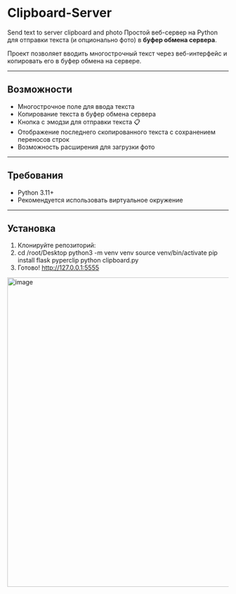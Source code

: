 # Clipboard-Server
Send text to server clipboard and photo
Простой веб-сервер на Python для отправки текста (и опционально фото) в **буфер обмена сервера**.  

Проект позволяет вводить многострочный текст через веб-интерфейс и копировать его в буфер обмена на сервере.  

---

## Возможности

- Многострочное поле для ввода текста
- Копирование текста в буфер обмена сервера
- Кнопка с эмодзи для отправки текста 📋
- Отображение последнего скопированного текста с сохранением переносов строк
- Возможность расширения для загрузки фото

---

## Требования

- Python 3.11+  
- Рекомендуется использовать виртуальное окружение  

---

## Установка

1. Клонируйте репозиторий:
2. cd /root/Desktop
python3 -m venv venv
source venv/bin/activate
pip install flask pyperclip
python clipboard.py
3. Готово! http://127.0.0.1:5555  
<img width="672" height="705" alt="image" src="https://github.com/user-attachments/assets/3e10d788-12cc-46a3-842f-a247fee43e19" />
